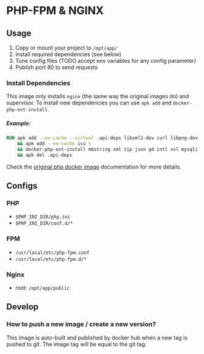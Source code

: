 # PHP-FPM & NGINX

## Usage
1. Copy or mount your project to `/opt/app/`
1. Install required dependencies (see below)
1. Tune config files (TODO accept env variables for any config parameter)
1. Publish port 80 to send requests

### Install Dependencies
This image only installs `nginx` (the same way the original images do) and supervisor.
To install new dependencies you can use `apk add` and `docker-php-ext-install`.

##### Example:
```dockerfile
RUN apk add --no-cache --virtual .api-deps libxml2-dev curl libpng-dev icu-dev libxslt-dev \
    && apk add --no-cache icu \
    && docker-php-ext-install mbstring xml zip json gd intl xsl mysqli pdo pdo_mysql \
    && apk del .api-deps
```

Check the [original php docker image](https://hub.docker.com/_/php/) documentation for more details.

## Configs

### PHP
- `$PHP_INI_DIR/php.ini`
- `$PHP_INI_DIR/conf.d/*`

### FPM
- `/usr/local/etc/php-fpm.conf`
- `/usr/local/etc/php-fpm.d/*`

### Nginx
- root: `/opt/app/public`

## Develop

### How to push a new image / create a new version?
This image is auto-built and published by docker hub when a new tag is pushed to git.
The image tag will be equal to the git tag.
